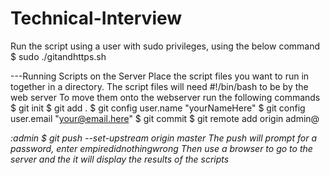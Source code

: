 # Technical-Interview
Run the script using a user with sudo privileges, using the below command
$ sudo ./gitandhttps.sh

---Running Scripts on the Server
Place the script files you want to run in together in a directory.
The script files will need #!/bin/bash to be by the web server
To move them onto the webserver run the following commands
$ git init
$ git add .
$ git config user.name "yourNameHere"
$ git config user.email "your@email.here"
$ git commit
$ git remote add origin admin@<address of server>:admin
$ git push --set-upstream origin master
The push will prompt for a password, enter empiredidnothingwrong
Then use a browser to go to the server and the it will display the results of the scripts
